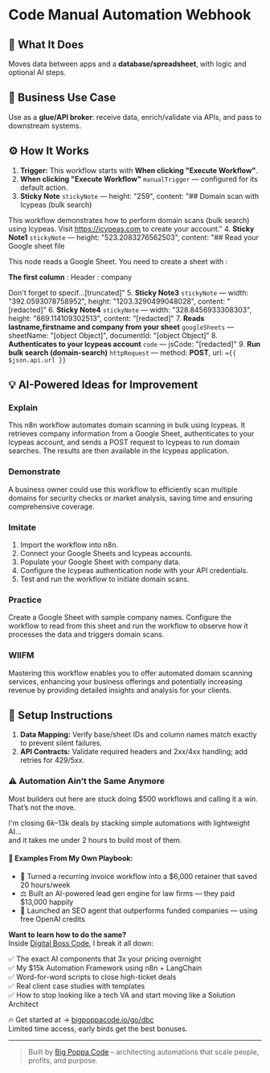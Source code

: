 # Code Manual Automation Webhook
  ## 🚀 What It Does
  Moves data between apps and a **database/spreadsheet**, with logic and optional AI steps.
  
  ## 💼 Business Use Case
  Use as a **glue/API broker**: receive data, enrich/validate via APIs, and pass to downstream systems.
  
  ## ⚙️ How It Works
  1. **Trigger:** This workflow starts with **When clicking "Execute Workflow"**.
  2. **When clicking "Execute Workflow"** `manualTrigger` — configured for its default action.
3. **Sticky Note** `stickyNote` — height: "259", content: "## Domain scan with Icypeas (bulk search)


This workflow demonstrates how to perform domain scans (bulk search) using Icypeas. Visit https://icypeas.com to create your account."
4. **Sticky Note1** `stickyNote` — height: "523.2083276562503", content: "## Read your Google sheet file

This node reads a Google Sheet. You need to create a sheet with :
















**The first column** :
Header : company




Don't forget to specif…[truncated]"
5. **Sticky Note3** `stickyNote` — width: "392.0593078758952", height: "1203.3290499048028", content: "[redacted]"
6. **Sticky Note4** `stickyNote` — width: "328.8456933308303", height: "869.114109302513", content: "[redacted]"
7. **Reads lastname,firstname and company from your sheet** `googleSheets` — sheetName: "[object Object]", documentId: "[object Object]"
8. **Authenticates to your Icypeas account** `code` — jsCode: "[redacted]"
9. **Run bulk search (domain-search)** `httpRequest` — method: **POST**, url: `={{ $json.api.url }}`
  
  ## 💡 AI-Powered Ideas for Improvement
  ### Explain
This n8n workflow automates domain scanning in bulk using Icypeas. It retrieves company information from a Google Sheet, authenticates to your Icypeas account, and sends a POST request to Icypeas to run domain searches. The results are then available in the Icypeas application.

### Demonstrate
A business owner could use this workflow to efficiently scan multiple domains for security checks or market analysis, saving time and ensuring comprehensive coverage.

### Imitate
1. Import the workflow into n8n.
2. Connect your Google Sheets and Icypeas accounts.
3. Populate your Google Sheet with company data.
4. Configure the Icypeas authentication node with your API credentials.
5. Test and run the workflow to initiate domain scans.

### Practice
Create a Google Sheet with sample company names. Configure the workflow to read from this sheet and run the workflow to observe how it processes the data and triggers domain scans.

### WIIFM
Mastering this workflow enables you to offer automated domain scanning services, enhancing your business offerings and potentially increasing revenue by providing detailed insights and analysis for your clients.
  
  ## 🔧 Setup Instructions
  1. **Data Mapping:** Verify base/sheet IDs and column names match exactly to prevent silent failures.
2. **API Contracts:** Validate required headers and 2xx/4xx handling; add retries for 429/5xx.
  
### ⚠️ Automation Ain’t the Same Anymore

Most builders out here are stuck doing $500 workflows and calling it a win.  
That’s not the move.  

I'm closing $6k–$13k deals by stacking simple automations with lightweight AI...  
and it takes me under 2 hours to build most of them.

#### 🧠 Examples From My Own Playbook:
- 🔁 Turned a recurring invoice workflow into a $6,000 retainer that saved 20 hours/week  
- ⚖️ Built an AI-powered lead gen engine for law firms — they paid $13,000 happily  
- 🚀 Launched an SEO agent that outperforms funded companies — using free OpenAI credits  

**Want to learn how to do the same?**  
Inside [Digital Boss Code](https://bigpoppacode.io/go/dbc), I break it all down:

✅ The exact AI components that 3x your pricing overnight  
✅ My $15k Automation Framework using n8n + LangChain  
✅ Word-for-word scripts to close high-ticket deals  
✅ Real client case studies with templates  
✅ How to stop looking like a tech VA and start moving like a Solution Architect  

🔥 Get started at → [bigpoppacode.io/go/dbc](https://bigpoppacode.io/go/dbc)  
Limited time access, early birds get the best bonuses.

---
> Built by [Big Poppa Code](https://bigpoppacode.io) – architecting automations that scale people, profits, and purpose.
  